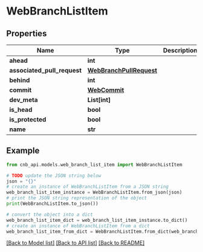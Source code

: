 # WebBranchListItem


## Properties

Name | Type | Description | Notes
------------ | ------------- | ------------- | -------------
**ahead** | **int** |  | [optional] 
**associated_pull_request** | [**WebBranchPullRequest**](WebBranchPullRequest.md) |  | [optional] 
**behind** | **int** |  | [optional] 
**commit** | [**WebCommit**](WebCommit.md) |  | [optional] 
**dev_meta** | **List[int]** |  | [optional] 
**is_head** | **bool** |  | [optional] 
**is_protected** | **bool** |  | [optional] 
**name** | **str** |  | [optional] 

## Example

```python
from cnb_api.models.web_branch_list_item import WebBranchListItem

# TODO update the JSON string below
json = "{}"
# create an instance of WebBranchListItem from a JSON string
web_branch_list_item_instance = WebBranchListItem.from_json(json)
# print the JSON string representation of the object
print(WebBranchListItem.to_json())

# convert the object into a dict
web_branch_list_item_dict = web_branch_list_item_instance.to_dict()
# create an instance of WebBranchListItem from a dict
web_branch_list_item_from_dict = WebBranchListItem.from_dict(web_branch_list_item_dict)
```
[[Back to Model list]](../README.md#documentation-for-models) [[Back to API list]](../README.md#documentation-for-api-endpoints) [[Back to README]](../README.md)


